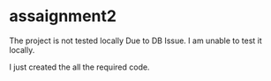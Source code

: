 # assaignment2
 The project is not tested locally
Due to DB Issue. I am unable to test it locally.

I just created the all the required code.


